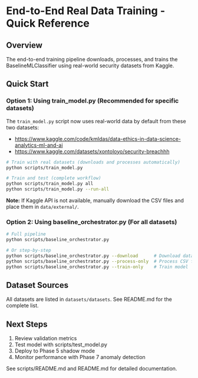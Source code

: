 # End-to-End Real Data Training - Quick Reference

## Overview

The end-to-end training pipeline downloads, processes, and trains the BaselineMLClassifier using real-world security datasets from Kaggle.

## Quick Start

### Option 1: Using train_model.py (Recommended for specific datasets)

The `train_model.py` script now uses real-world data by default from these two datasets:
- https://www.kaggle.com/code/kmldas/data-ethics-in-data-science-analytics-ml-and-ai
- https://www.kaggle.com/datasets/xontoloyo/security-breachhh

```bash
# Train with real datasets (downloads and processes automatically)
python scripts/train_model.py

# Train and test (complete workflow)
python scripts/train_model.py all
python scripts/train_model.py --run-all
```

**Note:** If Kaggle API is not available, manually download the CSV files and place them in `data/external/`.

### Option 2: Using baseline_orchestrator.py (For all datasets)

```bash
# Full pipeline
python scripts/baseline_orchestrator.py

# Or step-by-step
python scripts/baseline_orchestrator.py --download      # Download datasets
python scripts/baseline_orchestrator.py --process-only  # Process CSV files
python scripts/baseline_orchestrator.py --train-only    # Train model
```

## Dataset Sources

All datasets are listed in `datasets/datasets`. See README.md for the complete list.

## Next Steps

1. Review validation metrics
2. Test model with scripts/test_model.py
3. Deploy to Phase 5 shadow mode
4. Monitor performance with Phase 7 anomaly detection

See scripts/README.md and README.md for detailed documentation.

